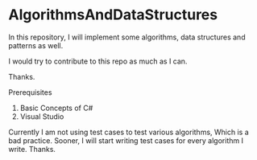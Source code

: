 # AlgorithmsAndDataStructures

In this repository, I will implement some algorithms, data structures and patterns as well.

I would try to contribute to this repo as much as I can.

Thanks.

Prerequisites 
1) Basic Concepts of C#
2) Visual Studio 


Currently I am not using test cases to test various algorithms, Which is a bad practice. Sooner, I will start writing test cases for    every algorithm I write. Thanks.